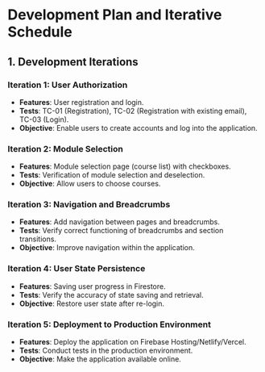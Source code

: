 # Development Plan and Iterative Schedule

## 1. Development Iterations

### Iteration 1: User Authorization
- **Features**: User registration and login.
- **Tests**: TC-01 (Registration), TC-02 (Registration with existing email), TC-03 (Login).
- **Objective**: Enable users to create accounts and log into the application.
  
### Iteration 2: Module Selection
- **Features**: Module selection page (course list) with checkboxes.
- **Tests**: Verification of module selection and deselection.
- **Objective**: Allow users to choose courses.

### Iteration 3: Navigation and Breadcrumbs
- **Features**: Add navigation between pages and breadcrumbs.
- **Tests**: Verify correct functioning of breadcrumbs and section transitions.
- **Objective**: Improve navigation within the application.

### Iteration 4: User State Persistence
- **Features**: Saving user progress in Firestore.
- **Tests**: Verify the accuracy of state saving and retrieval.
- **Objective**: Restore user state after re-login.

### Iteration 5: Deployment to Production Environment
- **Features**: Deploy the application on Firebase Hosting/Netlify/Vercel.
- **Tests**: Conduct tests in the production environment.
- **Objective**: Make the application available online.
